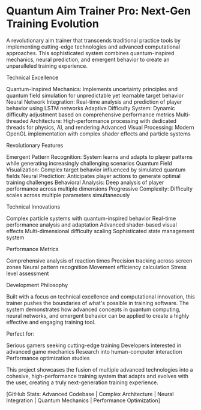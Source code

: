 # Quantum Aim Trainer Pro: Next-Gen Training Evolution

A revolutionary aim trainer that transcends traditional practice tools by implementing cutting-edge technologies and advanced computational approaches. This sophisticated system combines quantum-inspired mechanics, neural prediction, and emergent behavior to create an unparalleled training experience.

Technical Excellence

Quantum-Inspired Mechanics: Implements uncertainty principles and quantum field simulation for unpredictable yet learnable target behavior
Neural Network Integration: Real-time analysis and prediction of player behavior using LSTM networks
Adaptive Difficulty System: Dynamic difficulty adjustment based on comprehensive performance metrics
Multi-threaded Architecture: High-performance processing with dedicated threads for physics, AI, and rendering
Advanced Visual Processing: Modern OpenGL implementation with complex shader effects and particle systems

Revolutionary Features

Emergent Pattern Recognition: System learns and adapts to player patterns while generating increasingly challenging scenarios
Quantum Field Visualization: Complex target behavior influenced by simulated quantum fields
Neural Prediction: Anticipates player actions to generate optimal training challenges
Behavioral Analysis: Deep analysis of player performance across multiple dimensions
Progressive Complexity: Difficulty scales across multiple parameters simultaneously

Technical Innovations

Complex particle systems with quantum-inspired behavior
Real-time performance analysis and adaptation
Advanced shader-based visual effects
Multi-dimensional difficulty scaling
Sophisticated state management system

Performance Metrics

Comprehensive analysis of reaction times
Precision tracking across screen zones
Neural pattern recognition
Movement efficiency calculation
Stress level assessment

Development Philosophy

Built with a focus on technical excellence and computational innovation, this trainer pushes the boundaries of what's possible in training software. The system demonstrates how advanced concepts in quantum computing, neural networks, and emergent behavior can be applied to create a highly effective and engaging training tool.

Perfect for:

Serious gamers seeking cutting-edge training
Developers interested in advanced game mechanics
Research into human-computer interaction
Performance optimization studies

This project showcases the fusion of multiple advanced technologies into a cohesive, high-performance training system that adapts and evolves with the user, creating a truly next-generation training experience.

[GitHub Stats: Advanced Codebase | Complex Architecture | Neural Integration | Quantum Mechanics | Performance Optimization]
